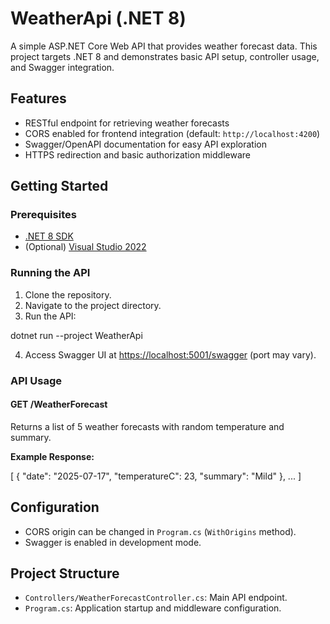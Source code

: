 # WeatherApi (.NET 8)

A simple ASP.NET Core Web API that provides weather forecast data. This project targets .NET 8 and demonstrates basic API setup, controller usage, and Swagger integration.

## Features

- RESTful endpoint for retrieving weather forecasts
- CORS enabled for frontend integration (default: `http://localhost:4200`)
- Swagger/OpenAPI documentation for easy API exploration
- HTTPS redirection and basic authorization middleware

## Getting Started

### Prerequisites

- [.NET 8 SDK](https://dotnet.microsoft.com/download/dotnet/8.0)
- (Optional) [Visual Studio 2022](https://visualstudio.microsoft.com/vs/)

### Running the API

1. Clone the repository.
2. Navigate to the project directory.
3. Run the API:

dotnet run --project WeatherApi


4. Access Swagger UI at [https://localhost:5001/swagger](https://localhost:5001/swagger) (port may vary).

### API Usage

#### GET /WeatherForecast

Returns a list of 5 weather forecasts with random temperature and summary.

**Example Response:**

[ { "date": "2025-07-17", "temperatureC": 23, "summary": "Mild" }, ... ]


## Configuration

- CORS origin can be changed in `Program.cs` (`WithOrigins` method).
- Swagger is enabled in development mode.

## Project Structure

- `Controllers/WeatherForecastController.cs`: Main API endpoint.
- `Program.cs`: Application startup and middleware configuration.

